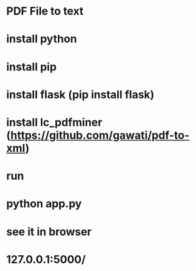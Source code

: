 # PDF File to text
# install python
# install pip
# install flask (pip install flask)
# install lc_pdfminer (https://github.com/gawati/pdf-to-xml)

# run 
# python app.py


# see it in browser
# 127.0.0.1:5000/